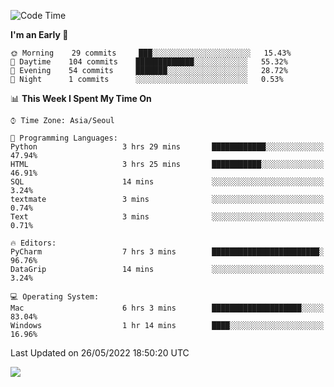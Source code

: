  <!--START_SECTION:waka-->
![Code Time](http://img.shields.io/badge/Code%20Time-214%20hrs%2042%20mins-blue)

**I'm an Early 🐤** 

```text
🌞 Morning    29 commits     ███░░░░░░░░░░░░░░░░░░░░░░   15.43% 
🌆 Daytime    104 commits    █████████████░░░░░░░░░░░░   55.32% 
🌃 Evening    54 commits     ███████░░░░░░░░░░░░░░░░░░   28.72% 
🌙 Night      1 commits      ░░░░░░░░░░░░░░░░░░░░░░░░░   0.53%

```


📊 **This Week I Spent My Time On** 

```text
⌚︎ Time Zone: Asia/Seoul

💬 Programming Languages: 
Python                   3 hrs 29 mins       ████████████░░░░░░░░░░░░░   47.94% 
HTML                     3 hrs 25 mins       ███████████░░░░░░░░░░░░░░   46.91% 
SQL                      14 mins             ░░░░░░░░░░░░░░░░░░░░░░░░░   3.24% 
textmate                 3 mins              ░░░░░░░░░░░░░░░░░░░░░░░░░   0.74% 
Text                     3 mins              ░░░░░░░░░░░░░░░░░░░░░░░░░   0.71%

🔥 Editors: 
PyCharm                  7 hrs 3 mins        ████████████████████████░   96.76% 
DataGrip                 14 mins             ░░░░░░░░░░░░░░░░░░░░░░░░░   3.24%

💻 Operating System: 
Mac                      6 hrs 3 mins        ████████████████████░░░░░   83.04% 
Windows                  1 hr 14 mins        ████░░░░░░░░░░░░░░░░░░░░░   16.96%

```


 Last Updated on 26/05/2022 18:50:20 UTC
<!--END_SECTION:waka-->

<a href="https://opgc.me/#/users/tnlvof" target="_blank"><img src="https://api.opgc.me/githubs/users/tnlvof/tag/?theme=basic" /></a>
